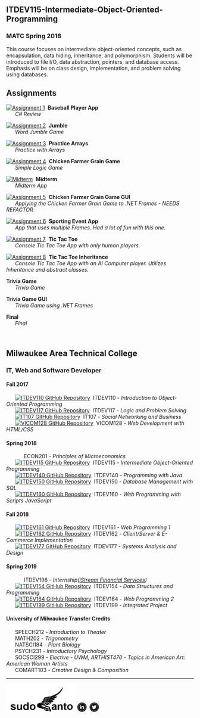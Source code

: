 ITDEV115-Intermediate-Object-Oriented-Programming
------
### MATC Spring 2018

This course focuses on intermediate object-oriented concepts, such as encapsulation, data hiding, inheritance, and polymorphism.  Students will be introduced to file I/O, data abstraction, pointers, and database access.  Emphasis will be on class design, implementation, and problem solving using databases.

Assignments
------

[<img src="https://github.com/favicon.ico" alt="Assignment 1" width="18" height="18">](https://github.com/sudoSanto/ITDEV115-Intermediate-Object-Oriented-Programming/tree/master/BaseballPlayerApplication/BaseballPlayerApplication "Assignment 1")&nbsp;
**Baseball Player App**\
&nbsp;&nbsp;&nbsp;&nbsp;&nbsp;&nbsp;*C# Review*

[<img src="https://github.com/favicon.ico" alt="Assignment 2" width="18" height="18">](https://github.com/sudoSanto/ITDEV115-Intermediate-Object-Oriented-Programming/tree/master/JumbleApp/JumbleApp "Assignment 2")&nbsp;
**Jumble**\
&nbsp;&nbsp;&nbsp;&nbsp;&nbsp;&nbsp;*Word Jumble Game*

[<img src="https://github.com/favicon.ico" alt="Assignment 3" width="18" height="18">](https://github.com/sudoSanto/ITDEV115-Intermediate-Object-Oriented-Programming/tree/master/PracticeArrays/PracticeArrays "Assignment 3")&nbsp;
**Practice Arrays**\
&nbsp;&nbsp;&nbsp;&nbsp;&nbsp;&nbsp;*Practice with Arrays*

[<img src="https://github.com/favicon.ico" alt="Assignment 4" width="18" height="18">](https://github.com/sudoSanto/ITDEV115-Intermediate-Object-Oriented-Programming/tree/master/ChickenFarmerGrain/ChickenFarmerGrain "Assignment 4")&nbsp;
**Chicken Farmer Grain Game**\
&nbsp;&nbsp;&nbsp;&nbsp;&nbsp;&nbsp;*Simple Logic Game*

[<img src="https://github.com/favicon.ico" alt="Midterm" width="18" height="18">](https://github.com/sudoSanto/ITDEV115-Intermediate-Object-Oriented-Programming/tree/master/dalsanto_ElectionProgram_Midterm/dalsanto_ElectionProgram_Midterm "Midterm")&nbsp;
**Midterm**\
&nbsp;&nbsp;&nbsp;&nbsp;&nbsp;&nbsp;*Midterm App*

[<img src="https://github.com/favicon.ico" alt="Assignment 5" width="18" height="18">](https://github.com/sudoSanto/ITDEV115-Intermediate-Object-Oriented-Programming/tree/master/dalsanto_FarmerGameGUI2/dalsanto_FarmerGameGUI2 "Assignment 5")&nbsp;
**Chicken Farmer Grain Game GUI**\
&nbsp;&nbsp;&nbsp;&nbsp;&nbsp;&nbsp;*Applying the Chicken Farmer Grain Game to .NET Frames - NEEDS REFACTOR*

[<img src="https://github.com/favicon.ico" alt="Assignment 6" width="18" height="18">](https://github.com/sudoSanto/ITDEV115-Intermediate-Object-Oriented-Programming/tree/master/SportingEventApp/SportingEventApp "Assignment 6")&nbsp;
**Sporting Event App**\
&nbsp;&nbsp;&nbsp;&nbsp;&nbsp;&nbsp;*App that uses multiple Frames.  Had a lot of fun with this one.*

[<img src="https://github.com/favicon.ico" alt="Assignment 7" width="18" height="18">](https://github.com/sudoSanto/ITDEV115-Intermediate-Object-Oriented-Programming/tree/master/dalsanto_TicTacToe/dalsanto_TicTacToe "Assignment 7")&nbsp;
**Tic Tac Toe**\
&nbsp;&nbsp;&nbsp;&nbsp;&nbsp;&nbsp;*Console Tic Tac Toe App with only human players.*

[<img src="https://github.com/favicon.ico" alt="Assignment 8" width="18" height="18">](https://github.com/sudoSanto/ITDEV115-Intermediate-Object-Oriented-Programming/tree/master/TicTacToeInheritance/TicTacToeInheritance "Assignment 8")&nbsp;
**Tic Tac Toe Inheritance**\
&nbsp;&nbsp;&nbsp;&nbsp;&nbsp;&nbsp;*Console Tic Tac Toe App with an AI Computer player.  Utilizes Inheritance and abstract classes.*

**Trivia Game**\
&nbsp;&nbsp;&nbsp;&nbsp;&nbsp;&nbsp;*Trivia Game*

**Trivia Game GUI**\
&nbsp;&nbsp;&nbsp;&nbsp;&nbsp;&nbsp;*Trivia Game using .NET Frames*

**Final**\
&nbsp;&nbsp;&nbsp;&nbsp;&nbsp;&nbsp;*Final*

<br/>

Milwaukee Area Technical College
------
### IT, Web and Software Developer
#### Fall 2017
&nbsp;&nbsp;&nbsp;&nbsp;&nbsp;&nbsp;[<img src="https://github.com/favicon.ico" alt="ITDEV110 GitHub Repository" width="18" height="18">](https://github.com/sudoSanto/ITDEV110-Intro-to-Object-Oriented-Programming "ITDEV110 GitHub Repository")&nbsp;
ITDEV110 - *Introduction to Object-Oriented Programming*\
&nbsp;&nbsp;&nbsp;&nbsp;&nbsp;&nbsp;[<img src="https://github.com/favicon.ico" alt="ITDEV117 GitHub Repository" width="18" height="18">](https://github.com/sudoSanto/ITDEV117-Logic-and-Problem-Solving "ITDEV117 GitHub Repository")&nbsp;
ITDEV117 - *Logic and Problem Solving*\
&nbsp;&nbsp;&nbsp;&nbsp;&nbsp;&nbsp;[<img src="https://github.com/favicon.ico" alt="IT107 GitHub Repository" width="18" height="18">](https://github.com/sudoSanto/IT107-Social-Networking-and-Business "IT107 GitHub Repository")&nbsp;
IT107 - *Social Networking and Business*\
&nbsp;&nbsp;&nbsp;&nbsp;&nbsp;&nbsp;[<img src="https://github.com/favicon.ico" alt="VICOM128 GitHub Repository" width="18" height="18">](https://github.com/sudoSanto/VICOM128-Web-Development-with-HTML-CSS "VICOM128 GitHub Repository")&nbsp;
VICOM128 - *Web Development with HTML/CSS*

#### Spring 2018
&nbsp;&nbsp;&nbsp;&nbsp;&nbsp;&nbsp;&nbsp;&nbsp;&nbsp;&nbsp;&nbsp;&nbsp;ECON201 - *Principles of Microeconomics*\
&nbsp;&nbsp;&nbsp;&nbsp;&nbsp;&nbsp;[<img src="https://github.com/favicon.ico" alt="ITDEV115 GitHub Repository" width="18" height="18">](https://github.com/sudoSanto/ITDEV115-Intermediate-Object-Oriented-Programming "ITDEV115 GitHub Repository")&nbsp;
ITDEV115 - *Intermediate Object-Oriented Programming*\
&nbsp;&nbsp;&nbsp;&nbsp;&nbsp;&nbsp;[<img src="https://github.com/favicon.ico" alt="ITDEV140 GitHub Repository" width="18" height="18">](https://github.com/sudoSanto/ITDEV140-Programming-with-Java "ITDEV140 GitHub Repository")&nbsp;
ITDEV140 - *Programming with Java*\
&nbsp;&nbsp;&nbsp;&nbsp;&nbsp;&nbsp;[<img src="https://github.com/favicon.ico" alt="ITDEV150 GitHub Repository" width="18" height="18">](https://github.com/sudoSanto/ITDEV150-Database-Management-with-SQL "ITDEV150 GitHub Repository")&nbsp;
ITDEV150 - *Database Management with SQL*\
&nbsp;&nbsp;&nbsp;&nbsp;&nbsp;&nbsp;[<img src="https://github.com/favicon.ico" alt="ITDEV160 GitHub Repository" width="18" height="18">](https://github.com/sudoSanto/ITDEV160-Web-Programming-With-Scripts-JavaScript "ITDEV160 GitHub Repository")&nbsp;
ITDEV160 - *Web Programming with Scripts JavaScript*

#### Fall 2018
&nbsp;&nbsp;&nbsp;&nbsp;&nbsp;&nbsp;[<img src="https://github.com/favicon.ico" alt="ITDEV161 GitHub Repository" width="18" height="18">](https://github.com/sudoSanto/ITDEV161-Web-Programming-1 "ITDEV161 GitHub Repository")&nbsp;
ITDEV161 - *Web Programming 1*\
&nbsp;&nbsp;&nbsp;&nbsp;&nbsp;&nbsp;[<img src="https://github.com/favicon.ico" alt="ITDEV162 GitHub Repository" width="18" height="18">](https://github.com/sudoSanto/ITDEV162-Client-Server-and-E-Commerce-Implementation "ITDEV162 GitHub Repository")&nbsp;
ITDEV162 - *Client/Server & E-Commerce Implementation*\
&nbsp;&nbsp;&nbsp;&nbsp;&nbsp;&nbsp;[<img src="https://github.com/favicon.ico" alt="ITDEV177 GitHub Repository" width="18" height="18">](https://github.com/sudoSanto/ITDEV177-Systems-Analysis-and-Design "ITDEV177 GitHub Repository")&nbsp;
ITDEV177 - *Systems Analysis and Design*

#### Spring 2019
&nbsp;&nbsp;&nbsp;&nbsp;&nbsp;&nbsp;&nbsp;&nbsp;&nbsp;&nbsp;&nbsp;&nbsp;ITDEV198 - *Internship([iStream Financial Services](https://www.istreamfs.com/ "iStream Financial Services"))*\
&nbsp;&nbsp;&nbsp;&nbsp;&nbsp;&nbsp;[<img src="https://github.com/favicon.ico" alt="ITDEV154 GitHub Repository" width="18" height="18">](https://github.com/sudoSanto/ITDEV154-Data-Structures-and-Programming "ITDEV154 GitHub Repository")&nbsp;
ITDEV154 - *Data Structures and Programming*\
&nbsp;&nbsp;&nbsp;&nbsp;&nbsp;&nbsp;[<img src="https://github.com/favicon.ico" alt="ITDEV164 GitHub Repository" width="18" height="18">](https://github.com/sudoSanto/ITDEV164-Web-Programming-2 "ITDEV164 GitHub Repository")&nbsp;
ITDEV164 - *Web Programming 2*\
&nbsp;&nbsp;&nbsp;&nbsp;&nbsp;&nbsp;[<img src="https://github.com/favicon.ico" alt="ITDEV199 GitHub Repository" width="18" height="18">](https://github.com/sudoSanto/ITDEV199-Integrated-Project "ITDEV199 GitHub Repository")&nbsp;
ITDEV199 - *Integrated Project*

#### University of Milwaukee Transfer Credits
&nbsp;&nbsp;&nbsp;&nbsp;&nbsp;&nbsp;SPEECH212 - *Introduction to Theater*\
&nbsp;&nbsp;&nbsp;&nbsp;&nbsp;&nbsp;MATH202 - *Trigonometry*\
&nbsp;&nbsp;&nbsp;&nbsp;&nbsp;&nbsp;NATSCI184 - *Plant Biology*\
&nbsp;&nbsp;&nbsp;&nbsp;&nbsp;&nbsp;PSYCH231 - *Introductory Psychology*\
&nbsp;&nbsp;&nbsp;&nbsp;&nbsp;&nbsp;SOCSCI299 - *Elective - UWM, ARTHIST470 - Topics in American Art: American Woman Artists*\
&nbsp;&nbsp;&nbsp;&nbsp;&nbsp;&nbsp;COMART103 - *Creative Design & Composition*

---
[<img src="https://github.com/sudoSanto/sudoSantoMedia/blob/master/sudoSantoLogoFull.png" alt="Portfolio" height="75">](https://sudosanto.github.io/ "Portfolio")
[<img src="https://github.com/sudoSanto/sudoSantoMedia/blob/master/linkedInIconL.png" alt="LinkedIn" width="25" height="25">](https://www.linkedin.com/in/matthew-j-dalsanto/ "LinkedIn")&nbsp;
[<img src="https://github.com/sudoSanto/sudoSantoMedia/blob/master/twitterIconL.png" alt="@sudoSanto" width="25" height="25">](https://twitter.com/sudoSanto "@sudoSanto")&nbsp;
